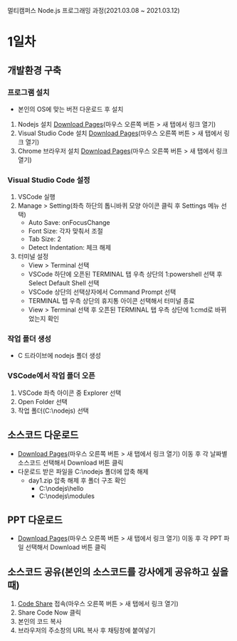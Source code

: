 멀티캠퍼스 Node.js 프로그래밍 과정(2021.03.08 ~ 2021.03.12)
# 1일차
## 개발환경 구축
### 프로그램 설치
* 본인의 OS에 맞는 버전 다운로드 후 설치
1. Nodejs 설치 [Download Pages](https://nodejs.org/en/download/)(마우스 오른쪽 버튼 > 새 탭에서 링크 열기)
2. Visual Studio Code 설치 [Download Pages](https://code.visualstudio.com/download)(마우스 오른쪽 버튼 > 새 탭에서 링크 열기)
3. Chrome 브라우저 설치 [Download Pages](https://www.google.com/chrome)(마우스 오른쪽 버튼 > 새 탭에서 링크 열기)

### Visual Studio Code 설정
1. VSCode 실행
2. Manage > Setting(좌측 하단의 톱니바퀴 모양 아이콘 클릭 후 Settings 메뉴 선택)
	* Auto Save: onFocusChange
	* Font Size: 각자 맞춰서 조절
	* Tab Size: 2
	* Detect Indentation: 체크 해제
3. 터미널 설정
	* View > Terminal 선택
	* VSCode 하단에 오픈된 TERMINAL 탭 우측 상단의 1:powershell 선택 후 Select Default Shell 선택
	* VSCode 상단의 선택상자에서 Command Prompt 선택
	* TERMINAL 탭 우측 상단의 휴지통 아이콘 선택해서 터미널 종료
	* View > Terminal 선택 후 오픈된 TERMINAL 탭 우측 상단에 1:cmd로 바뀌었는지 확인
### 작업 폴더 생성
* C 드라이브에 nodejs 폴더 생성
### VSCode에서 작업 폴더 오픈
1. VSCode 좌측 아이콘 중 Explorer 선택
2. Open Folder 선택
3. 작업 폴더(C:\nodejs) 선택
## 소스코드 다운로드
* [Download Pages](https://github.com/uzoolove/nodejs202103/blob/master/sample)(마우스 오른쪽 버튼 > 새 탭에서 링크 열기) 이동 후 각 날짜별 소스코드 선택해서 Download 버튼 클릭
* 다운로드 받은 파일을 C:\nodejs 폴더에 압축 해제
	* day1.zip 압축 해제 후 폴더 구조 확인
		* C:\nodejs\hello
		* C:\nodejs\modules
## PPT 다운로드
* [Download Pages](https://github.com/uzoolove/nodejs202103/blob/master/ppt)(마우스 오른쪽 버튼 > 새 탭에서 링크 열기) 이동 후 각 PPT 파일 선택해서 Download 버튼 클릭

## 소스코드 공유(본인의 소스코드를 강사에게 공유하고 싶을때)
1. [Code Share](https://codeshare.io/) 접속(마우스 오른쪽 버튼 > 새 탭에서 링크 열기)
2. Share Code Now 클릭
3. 본인의 코드 복사
4. 브라우저의 주소창의 URL 복사 후 채팅창에 붙여넣기


